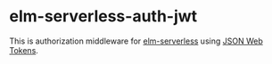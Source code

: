 # elm-serverless-auth-jwt

This is authorization middleware for [elm-serverless][] using [JSON Web Tokens][].

[elm-serverless]:http://package.elm-lang.org/packages/ktonon/elm-serverless/latest
[JSON Web Tokens]:https://jwt.io/
